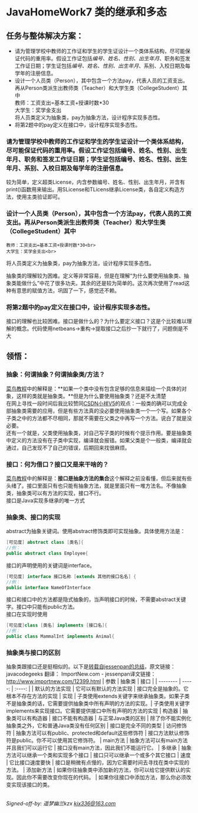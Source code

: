 ﻿ JavaHomeWork7
类的继承和多态
===============
任务与整体解决方案：
------
* 请为管理学校中教师的工作证和学生的学生证设计一个类体系结构，尽可能保证代码的重用率。假设工作证包括*编号、姓名、性别、出生年月*、职务和签发工作证日期；学生证包括*编号、姓名、性别、出生年月*、系别、入校日期及每学年的注册信息。
* 设计一个人员类（Person），其中包含一个方法pay，代表人员的工资支出。再从Person类派生出教师类（Teacher）和大学生类（CollegeStudent）其中<br>教师：工资支出=基本工资+授课时数*30<br>大学生：奖学金支出<br>将人员类定义为抽象类，pay为抽象方法，设计程序实现多态性。
* 将第2题中的pay定义在接口中，设计程序实现多态性。

### 请为管理学校中教师的工作证和学生的学生证设计一个类体系结构，尽可能保证代码的重用率。假设工作证包括编号、姓名、性别、出生年月、职务和签发工作证日期；学生证包括编号、姓名、性别、出生年月、系别、入校日期及每学年的注册信息。

较为简单，定义超类License，内含参数编号、姓名、性别、出生年月，并含有print()函数用来输出。用SLicense和TLicens继承License类，各自定义构造方法，使用主类验证即可。

### 设计一个人员类（Person），其中包含一个方法pay，代表人员的工资支出。再从Person类派生出教师类（Teacher）和大学生类（CollegeStudent）其中<br>
	教师：工资支出=基本工资+授课时数*30<br>
	大学生：奖学金支出<br>
将人员类定义为抽象类，pay为抽象方法，设计程序实现多态性。

抽象类的理解较为困难。定义等非常容易，但是在理解“为什么要使用抽象类、抽象类能做什么”中花了很多功夫。其余的还是较为简单的。这次再次使用了read这种有意思的赋值方法，巩固了一下，感觉还不赖。

### 将第2题中的pay定义在接口中，设计程序实现多态性。

接口的理解也比较困难。接口是做什么的？为什么要定义接口？这是个比较难以理解的概念。代码使用netbeans->重构->提取接口之后抄一下就行了，问题倒是不大

领悟：
------
### 抽象：何谓抽象？何谓抽象类/方法？
[菜鸟教程](http://www.runoob.com/java/java-abstraction.html)中的解释是：**如果一个类中没有包含足够的信息来描绘一个具体的对象，这样的类就是抽象类。**但是为什么要使用抽象类？还是不太清楚<br>在网上寻找一段时间后我比较赞同[CSDN小祥V5](https://blog.csdn.net/x2145637/article/details/50115453)的观点：一般类的确可以完成全部抽象类需要的应用，但是有些方法真的没必要使用抽象类一个一个写。如果各个子类之中的方法都不尽相同，那就不需要在父类之中再写一个方法。说白了就是没必要。<br>还有一个就是，父类使用抽象类，对自己写子类的时候有个提示作用。要是抽象类中定义的方法没有在子类中实现，编译就会报错。如果父类是个一般类，编译就会通过，自己发现不了自己的错误，后期回来找很麻烦。
### 接口：何为借口？接口又是来干啥的？
[菜鸟教程](http://http://www.runoob.com/java/java-interfaces.html)中的解释是：**接口是抽象方法的集合**这个解释之前没看懂，但后来就有些头绪了。接口里面只有也只能有抽象方法，就是里面只有一堆方法名。不像抽象类，抽象类可以有方法的实现，接口不行。<br>
接口是Java实现多继承的唯一方式
### 抽象类、接口的实现
abstract为抽象关键词。使用abstract修饰类即可实现抽象。具体使用方法是：
```Java
[可见度] abstract class [类名]{
//例：
public abstract class Employee{
```
接口的声明使用的关键词是interface。
```Java
[可见度] interface 接口名称 [extends 其他的接口名名] {
//例：
public interface NameOfInterface
```
接口和接口中的方法都是隐式抽象的，当声明接口的时候，不需要abstract关键字。接口中只能有public方法。<br>
接口在实现时使用
```Java
[可见度]class [类名] implements [接口名]{
//例：
public class MammalInt implements Animal{
```
### 抽象类与接口的区别
抽象类跟接口还是挺相似的。以下是[转载自jessenpan的总结](http://www.importnew.com/12399.html)，原文链接： javacodegeeks 翻译： ImportNew.com - jessenpan译文链接： http://www.importnew.com/12399.html
| 参数 | 抽象类 | 接口 |
    | --------   | -----:   | :----: |
    | 默认的方法实现 | 它可以有默认的方法实现 | 接口完全是抽象的。它根本不存在方法的实现
    | 实现 | 子类使用extends关键字来继承抽象类。如果子类不是抽象类的话，它需要提供抽象类中所有声明的方法的实现。| 子类使用关键字implements来实现接口。它需要提供接口中所有声明的方法的实现
    | 构造器 | 抽象类可以有构造器 | 接口不能有构造器
    | 与正常Java类的区别 | 除了你不能实例化抽象类之外，它和普通Java类没有任何区别 | 接口是完全不同的类型
    | 访问修饰符 | 抽象方法可以有public、protected和default这些修饰符 | 接口方法默认修饰符是public。你不可以使用其它修饰符。
    | main方法 | 抽象方法可以有main方法并且我们可以运行它 | 接口没有main方法，因此我们不能运行它。
    | 多继承 | 抽象方法可以继承一个类和实现多个接口 | 接口只可以继承一个或多个其它接口
    | 速度 | 它比接口速度要快 | 接口是稍微有点慢的，因为它需要时间去寻找在类中实现的方法。
    | 添加新方法 | 如果你往抽象类中添加新的方法，你可以给它提供默认的实现。因此你不需要改变你现在的代码。 | 如果你往接口中添加方法，那么你必须改变实现该接口的类。

<br>*Signed-off-by: 遥梦幽兰kzx <kjx336@163.com>*